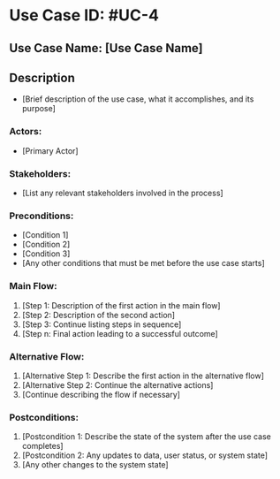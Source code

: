 # Use Case ID: #UC-4

## Use Case Name: [Use Case Name]

## Description
- [Brief description of the use case, what it accomplishes, and its purpose]

### Actors:
- [Primary Actor]

### Stakeholders:
- [List any relevant stakeholders involved in the process]

### Preconditions:
- [Condition 1]
- [Condition 2]
- [Condition 3]
- [Any other conditions that must be met before the use case starts]

### Main Flow:
1. [Step 1: Description of the first action in the main flow]
2. [Step 2: Description of the second action]
3. [Step 3: Continue listing steps in sequence]
4. [Step n: Final action leading to a successful outcome]

### Alternative Flow:
1. [Alternative Step 1: Describe the first action in the alternative flow]
2. [Alternative Step 2: Continue the alternative actions]
3. [Continue describing the flow if necessary]

### Postconditions:
1. [Postcondition 1: Describe the state of the system after the use case completes]
2. [Postcondition 2: Any updates to data, user status, or system state]
3. [Any other changes to the system state]

